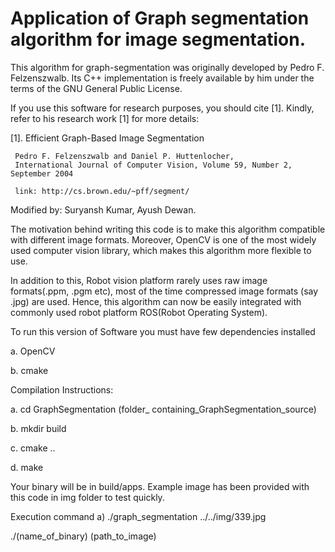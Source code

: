 # Application of Graph segmentation algorithm for image segmentation.

This algorithm for graph-segmentation was originally 
developed by Pedro F. Felzenszwalb. Its C++ implementation 
is freely available by him under the terms of the GNU General Public License.

If you use this software for research purposes, you should cite [1]. 
Kindly, refer to his research work [1] for more details:

[1]. Efficient Graph-Based Image Segmentation 

     Pedro F. Felzenszwalb and Daniel P. Huttenlocher,
     International Journal of Computer Vision, Volume 59, Number 2, September 2004
     
     link: http://cs.brown.edu/~pff/segment/


Modified by: Suryansh Kumar, Ayush Dewan.

The motivation behind writing this code is to make this algorithm compatible with different image formats. 
Moreover, OpenCV is one of the most widely used computer vision library, which makes this algorithm more 
flexible to use. 

In addition to this, Robot vision platform rarely uses raw image formats(.ppm, .pgm etc), most of the 
time compressed image formats (say .jpg) are used. Hence, this algorithm can now be easily integrated 
with commonly used robot platform ROS(Robot Operating System). 

To run this version of Software you must have few dependencies installed 

a. OpenCV

b. cmake

Compilation Instructions:

a. cd GraphSegmentation (folder_ containing_GraphSegmentation_source)

b. mkdir build

c. cmake ..

d. make

Your binary will be in build/apps.
Example image has been provided with this code in img folder to test quickly.

Execution command
a) ./graph_segmentation ../../img/339.jpg 

   ./(name_of_binary) (path_to_image)

